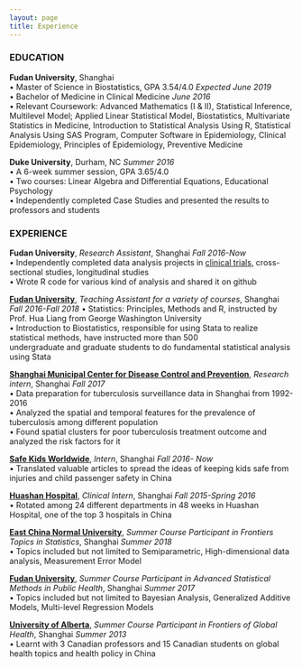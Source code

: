 ```yaml
---
layout: page
title: Experience
---
```

### EDUCATION
**Fudan University**, Shanghai  
• Master of Science in Biostatistics, GPA 3.54/4.0 *Expected June 2019*  
• Bachelor of Medicine in Clinical Medicine *June 2016*    
• Relevant Coursework: Advanced Mathematics (I & II), Statistical Inference, Multilevel Model; Applied Linear
Statistical Model, Biostatistics, Multivariate Statistics in Medicine, Introduction to Statistical Analysis Using R,
Statistical Analysis Using SAS Program, Computer Software in Epidemiology, Clinical Epidemiology, Principles of
Epidemiology, Preventive Medicine

**Duke University**, Durham, NC *Summer 2016*  
• A 6-week summer session, GPA 3.65/4.0  
• Two courses: Linear Algebra and Differential Equations, Educational Psychology  
• Independently completed Case Studies and presented the results to professors and students  

### EXPERIENCE  
**Fudan University**, *Research Assistant*, Shanghai *Fall 2016-Now*  
• Independently completed data analysis projects in [clinical trials](), cross-sectional studies, longitudinal studies  
• Wrote R code for various kind of analysis and shared it on github  

**[Fudan University](http://www.fudan.edu.cn/en/)**, *Teaching Assistant for a variety of courses*, Shanghai *Fall 2016-Fall 2018*
• Statistics: Principles, Methods and R, instructed by Prof. Hua Liang from George Washington University  
• Introduction to Biostatistics, responsible for using Stata to realize statistical methods, have instructed more than 500  
undergraduate and graduate students to do fundamental statistical analysis using Stata  

**[Shanghai Municipal Center for Disease Control and Prevention](http://www.scdc.sh.cn/indexEn.shtml)**, *Research intern*, Shanghai *Fall 2017*  
• Data preparation for tuberculosis surveillance data in Shanghai from 1992-2016  
• Analyzed the spatial and temporal features for the prevalence of tuberculosis among different population  
• Found spatial clusters for poor tuberculosis treatment outcome and analyzed the risk factors for it 

**[Safe Kids Worldwide](https://www.safekids.org/)**, *Intern*, Shanghai *Fall 2016- Now*  
• Translated valuable articles to spread the ideas of keeping kids safe from injuries and child passenger safety in China  

**[Huashan Hospital](https://huashan.org.cn/)**, *Clinical Intern*, Shanghai *Fall 2015-Spring 2016*  
• Rotated among 24 different departments in 48 weeks in Huashan Hospital, one of the top 3 hospitals in China  

**[East China Normal University](http://english.ecnu.edu.cn/)**, *Summer Course Participant in Frontiers Topics in Statistics*, Shanghai *Summer 2018*  
• Topics included but not limited to Semiparametric, High-dimensional data analysis, Measurement Error Model  

**[Fudan University](http://www.fudan.edu.cn/en/)**, *Summer Course Participant in Advanced Statistical Methods in Public Health*, Shanghai *Summer 2017*  
• Topics included but not limited to Bayesian Analysis, Generalized Additive Models, Multi-level Regression Models  

**[University of Alberta](https://www.ualberta.ca/)**, *Summer Course Participant in Frontiers of Global Health*, Shanghai *Summer 2013*  
• Learnt with 3 Canadian professors and 15 Canadian students on global health topics and health policy in China  
